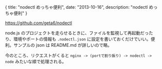 {
  title: "nodectl めっちゃ便利",
  date: "2013-10-16",
  description: "nodectl めっちゃ便利"
}

https://github.com/geta6/nodectl

node.js のプロジェクトを走らせるときに、ファイルを監視して再起動だったり、環境やポートの情報も `.nodectl.json` に設定を書いておくだけでいい。便利。サンプルの json は README.md が詳しいので略。

今のところ、リクエストがくると `nginx -> (portで割り振り) -> nodectl -> node` みたいな順で処理される。
